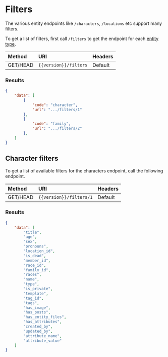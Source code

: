 # Filters

The various entity endpoints like `/characters`, `/locations` etc support many filters.

To get a list of filters, first call `/filters` to get the endpoint for each [entity type](/api-docs/{{version}}/entity-types.md).

| Method | URI                   | Headers |
| :- |:----------------------|  :-  |
| GET/HEAD | `{{version}}/filters` | Default |

### Results
```json
{
    "data": [
        {
            "code": "character",
            "url": ".../filters/1"
        },
        {
            "code": "family",
            "url": ".../filters/2"
        },
    ]
}
```

## Character filters

To get a list of available filters for the characters endpoint, call the following endpoint.


| Method | URI               | Headers |
| :- |:------------------|  :-  |
| GET/HEAD | `{{version}}/filters/1` | Default |

### Results
```json
{
    "data": [
        "title",
        "age",
        "sex",
        "pronouns",
        "location_id",
        "is_dead",
        "member_id",
        "race_id",
        "family_id",
        "races",
        "name",
        "type",
        "is_private",
        "template",
        "tag_id",
        "tags",
        "has_image",
        "has_posts",
        "has_entity_files",
        "has_attributes",
        "created_by",
        "updated_by",
        "attribute_name",
        "attribute_value"
    ]
}
```

